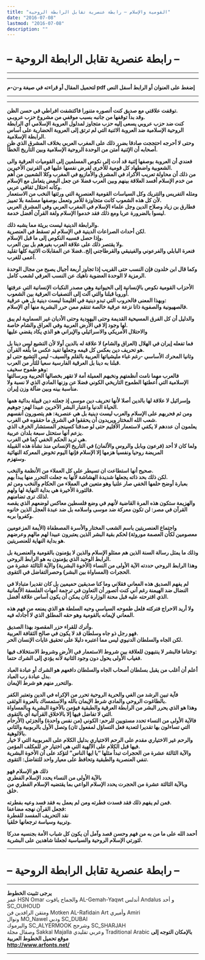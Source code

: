 ```yaml
---
title: "القومية والإسلام – رابطة عنصرية تقابل الرابطة الروحية"
date: "2016-07-08"
lastmod: "2016-07-08"
description: ""
---
```

# **– رابطة عنصرية تقابل الرابطة الروحية –**

---

---

**لتحميل المقال أو قراءته في صيغة و-ن-م pdf إضغط على العنوان أو الرابط أسفل النص**

---



---

**توقفت علاقتي مع صديق كنت أتصوره متنورا فاكتشفت افراطي في حسن الظن.  
وقد بدأ توقفها من جانبه بسبب موقفي من مشروع حزب عروبـي.  
كنت ضد حزب عروبي يسعى إليه حزب متجاوز لمدلول العروبة الإسلامي أي الرابطة الروحية الإسلامية ضد العروبة الاثنية التي لم ترتق إلى العروبة الحضارية على أساس الرابطة الإسلامية.  
وحتى لا أحرجه احتججت صادقا بضرر ذلك على المغرب العربي بخلاف المشرق الذي ظن أصحابه أن الإثنية أمتن من الوحدة الروحية الإسلامية وبين التاريخ الخطأ.**

**فعندي أن العروبة بوصفها إثنية قد أدت إلى نكوص المسلمين إلى القوميات العرقية والى الشعوبية واضطهاد كل قومية للأخرى لفرض نفسها عليها في القرنين الأخيرين.  
من ذلك أن محاولة تعريب الأكراد في المشرق والأمازيع في المغرب وكلا الشعبين من أهم من خدم الإسلام أفسد العلاقة بينهم وبين العرب فضلا عن جعل البعض يتعامل مع الإسلام وكأنه احتلال ثقافي عربي.  
ومثله التفريس والتتريك وكل السياسات القومية العنصرية التي ورثتها النخب من الاستعمار لأن كل هذه الشعوب كانت متجاوزة للأمر وتعمل بوصفها مسلمة بلا تمييز.  
فطارق بن زياد وصلاح الدين وجل علماء الإسلام في المغرب العربي وفي المشرق العربي ليسوا بالضرورة عربا ومع ذلك فقد خدموا الإسلام ولغة القرآن أفضل خدمة.**

**والرابطة الدينية ليست بريئة مما يشبه ذلك.  
لكن أحداث الصراعات الدينية في الإسلام لم تسقط في العنصرية.  
وإذا حصل فسببه النكوص إلى ما قبل الإسلام.  
ولا يقتصر ذلك على علاقة العرب بغيرهم بل بين العرب.  
فنعرة البابلي والفرعوني والفينيقي والقرطاجني إلخ..فضلا عن المقابلات الاثنية كلها تقليد أعمى للغرب.**

**وكما قال ابن خلدون فإن النسب حتى القريب إذا تجاوز أربعة أجيال يصبح من مجال الوحدة الرمزية لا الوحدة العضوية ناهيك عن النسب العرقي لشعب كامل.**

**الأحزاب القومية نكوص بالإنسانية إلى الحيوانية وهي مصدر النكبات الإنسانية التي عرفتها أوروبا قبلنا والتي آلت إلى التصفيات العرقية بين الشعوب.  
وبهذا المعنى فالحروب التي تبدو دينية في اقليمنا ليست دينية بل هي عرقية:  
فالصهيونية والصفوية ذاتا نزعة عرقية خالصة تنتقم ممن حرر البشرية منها أي الإسلام.**

**والدليل أن كل الفرق المسيحية القديمة وحتى اليهودية وحتى الأديان غير السماوية لم يبق لها وجود إلا في الأرض العربية وفي العراق والشام خاصة.  
والاحتلال الأمريكي والاسرائيلي والإيراني هو الذي يكاد يقضي عليها**

**فما تفعله إيران في الهلال (العراق والشام) لا علاقة له بالدين أولا لأن التشيع ليس دينا بل هو تحريف دين بعكس كل قيمه وجعلها تفيد عكس ما بلّغه القرآن.  
وثانيا المحرك الأساسي -رغم غباء مليشياتها العربية بالقلم والسيف- ليس التشيع حتى لو قبلنا به دينا بل العرقية الفارسية سعيا للثأر من العرب.  
وهو طموح سخيف:  
فالعرب مهما نامت أنظمتهم ونخبهم العميلة أمة لا تقهر بخصالها الحربية وبرسالتها الإسلامية التي أعطتها الطموح التاريخي الكوني فضلا عن وزنها المادي الذي لا نسبة ولا مناسبة بينه وبين ضآلة وزن إيران.**

**وإسرائيل لا علاقة لها بالدين أصلا لأنها تحريف دين موسى إذ جعلته دين قبيلة بدائية همها الحياة الدنيا واعتبار البشر الآخرين عبيدا لهم: جوهيم.  
ومن ثم فحربهم على الإسلام والعرب ليست دينية بل هي عنصرية: هم يتصورون أنفسهم شعب الله المختار ويريدون أن يحققوا في الشرق ما حققوه في الغرب.  
يعلمون أن عددهم لا يكفي لاستعمار الأقليم حتى لو صدقنا كسينجر المستشار الخرف الذي يزعم أنها ستحتل سبعة بلدان عربية.  
هي تريد الحكم الخفي كما في الغرب.  
ولما كان لا أحد (فرعون وبابل والروس والألمان) في التاريخ الإنساني منذ نشأة هذه القبيلة المريضة روحيا ونفسيا هزمها إلا الإسلام فإنها اليوم تخوض المعركة النهائية  
وستهزم.**

**صحيح أنها استطاعت ان تسيطر على كل العملاء من الأنظمة والنخب.  
لكن ذلك بحد ذاته يجعلها شديدة الهشاشة لأنها به جعلت التحرر منها يبدأ بهم.  
بعبارة أوضح حلمها الخفي صار علنيا وهو متعين في العملاء من الحكام والنخب ومن ثم فالثورة الأخيرة هي بداية النهاية لها ولهم.  
لذلك ترى تضامنهم.  
والهزيمة ستكون هذه المرة القاضية لأنهم في وضع فلسطين معاكس لوضعهم الذي يقصه القرآن في مصر: لن تكون معركة ضد موسى واسلامه بل ضد عبدة العجل الذين خانوه وكفروا بربه.**

**واجتماع العنصريتين باسم الشعب المختار والأسرة المصطفاة (الأيمة المزعومين معصومين لكأن العصمة موروثة) لحكم بقية البشر الذين يعتبرون عبيدا لهم مالهم وعرضهم هو بداية النهاية للعنصريتين.**

**وذلك ما يمثل رسالة السنة الذين هم ممثلو الإسلام والذين لا يؤمنون بالقومية والعنصرية بل الرابط الوحيد الذي يؤمنون به هو الرابط الروحي.  
وهذا الرابط الروحي حددته الآية الأولى من النساء (الأخوة البشرية) والآية الثالثة عشرة من الحجرات (المساواة بين البشر) وحصرالتفاضل في التقوى.**

**لم يفهم الصديق هذه المعاني فقلاني وما كنا صديقين حميمين بل كان تقديرا متبادلا في النضال ضد الهيمنة رغم أني كنت أتصور أن التعاون في ترجمة أمهات الفلسفة الألمانية الذي اقترحته عليه قبل محنة الوزارة كان يمكن أن يكون أساس علاقة أفضل.**

**ولا أريد الاحراج فتركته فلعل طموحه السياسي وحبه السلطة هو الذي يمنعه من فهم هذه المعاني لإيمانه بالقومية وهو حقه المطلق الذي لا أجادله فيه.**

**وأترك للقراء حزر المقصود بهذا الصديق.  
فهو رجل ذو جاه وسلطان قد لا يكون في صالح الثقافة العربية.  
لكن الجاه والسلطان الدنيوي ليس مما اعتبره دليلا على تحقيق غايات الإنسان الحر.**

**وختاما فالبشر لا ينتبهون للعلاقة بين شروط الاستعمار في الأرض وشروط الاستخلاف فيها:  
فغياب الأولى يحول دون وجود الثانية لأنه يؤدي إلى الشرك حتما.**

**أعلم أن أغلب من يقبل بسلطان أصحاب الجاه والسلطان دافعهم هو الشرك أو عبادة العباد بدل عبادة رب العباد.  
والتحرر منهم هو شرط الإيمان.**

**فآية تبين الرشد من الغي والحرية الروحية تحرر من الإكراه في الدين وتعتبر الكفر بالطاغوت الروحي والمادي شرط الإيمان بالله والاستمساك بالعروة الوثقى.  
وهذا هو الذي يحرر البشر من الرابطة العرقية والطبقية فيؤمن بالأخوة البشرية وبالمساواة التي لا تفاضل فيها إلا بالاخلاق القرآنية أي بالتقوى.  
فالآية الأولى من النساء تحدد مستويين للرحم: الكوني (من نفس واحدة) والجزئي (الأرحام التي تساءلون بها تقديرا لتعدية فعل التساؤل لمفعول ثان) وتصل الأول بالربوبية والثاني بالالوهية.  
والرحم غير الاختياري مقدم على الرحم الاختياري بدليل الكلام على المربوبية التي لا خيار فيها قبل الكلام على الآلهية التي هي اختيار حر للمكلف المؤمن.  
والآية الثالثة عشرة من الحجرات تبدأ مثلها “يا ايها الناس” لتؤكد على أن الأخوة البشرية تنفي العنصرية والطبقية وتحافظ على معيار واحد للتفاضل: التقوى.**

**ذلك هو الإسلام فهو  
بالآية الأولى من النساء يحدد الإسلام الفطري  
وبالآية الثالثة عشرة من الحجرت يحدد الإسلام الواعي بما يقتضيه الإسلام الفطري من خلق.**

**فمن لم يفهم ذلك فقد فسدت فطرته ومن لم يعمل به فقد فسد وعيه بفطرته.  
فجعل القرآن نهجه مضاعفا:  
نقد التحريف المفسد للفطرة  
وتربية وسياسة ترجعانها خلقيا.**

**أحمد الله على ما من به من فهم وحسن قصد وآمل أن يكون كل شباب الأمة بجنسيه مدركا لثورتي الإسلام الروحية والسياسية لجعلنا شاهدين على البشرية.**

---

# **– رابطة عنصرية تقابل الرابطة الروحية –**

---

**يرجى تثبيت الخطوط**   
 عمر HSN Omar  والجماح ياقوت AL-Gemah-Yaqwt  أندلس Andalus  و أحد SC\_OUHOUD  
 ومتقن الرافدين فن Motken AL-Rafidain Art  وأميري Amiri   
 ونوال MO\_Nawel  ودبي SC\_DUBAI   
 واليرموك SC\_ALYERMOOK  وشرجح SC\_SHARJAH   
 وصقال مجلة Sakkal Majalla وعربي تقليدي Traditional Arabic  **بالإمكان التوجه إلى موقع تحميل الخطوط العربية  
 http://www.arfonts.net/**

---

###